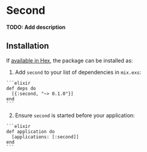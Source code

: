 # Second

**TODO: Add description**

## Installation

If [available in Hex](https://hex.pm/docs/publish), the package can be installed as:

  1. Add `second` to your list of dependencies in `mix.exs`:

    ```elixir
    def deps do
      [{:second, "~> 0.1.0"}]
    end
    ```

  2. Ensure `second` is started before your application:

    ```elixir
    def application do
      [applications: [:second]]
    end
    ```

